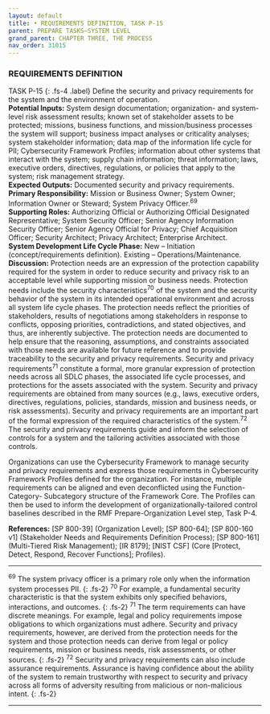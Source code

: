 ```yaml
---
layout: default
title: • REQUIREMENTS DEFINITION, TASK P-15 
parent: PREPARE TASKS—SYSTEM LEVEL 
grand_parent: CHAPTER THREE, THE PROCESS
nav_order: 31015
---
```


### REQUIREMENTS DEFINITION 
TASK P-15 
{: .fs-4 .label}
Define the security and privacy requirements for the system and the environment of operation.  
**Potential Inputs:** System design documentation; organization- and system-level risk assessment results; known set of stakeholder assets to be protected; missions, business functions, and mission/business processes the system will support; business impact analyses or criticality analyses; system stakeholder information; data map of the information life cycle for PII; Cybersecurity Framework Profiles; information about other systems that interact with the system; supply chain information; threat information; laws, executive orders, directives, regulations, or policies that apply to the system; risk management strategy.  
**Expected Outputs:** Documented security and privacy requirements.  
**Primary Responsibility:** Mission or Business Owner; System Owner; Information Owner or Steward; System Privacy Officer.<sup>69</sup>  
**Supporting Roles:** Authorizing Official or Authorizing Official Designated Representative; System Security Officer; Senior Agency Information Security Officer; Senior Agency Official for Privacy; Chief Acquisition Officer; Security Architect; Privacy Architect; Enterprise Architect.  
**System Development Life Cycle Phase:** New – Initiation (concept/requirements definition). Existing – Operations/Maintenance.  
**Discussion:** Protection needs are an expression of the protection capability required for the system in order to reduce security and privacy risk to an acceptable level while supporting mission or business needs. Protection needs include the security characteristics<sup>70</sup> of the system and the security behavior of the system in its intended operational environment and across all system life cycle phases. The protection needs reflect the priorities of stakeholders, results of negotiations among stakeholders in response to conflicts, opposing priorities, contradictions, and stated objectives, and thus, are inherently subjective. The protection needs are documented to help ensure that the reasoning, assumptions, and constraints associated with those needs are available for future reference and to provide traceability to the security and privacy requirements. Security and privacy requirements<sup>71</sup> constitute a formal, more granular expression of protection needs across all SDLC phases, the associated life cycle processes, and protections for the assets associated with the system. Security and privacy requirements are obtained from many sources (e.g., laws, executive orders, directives, regulations, policies, standards, mission and business needs, or risk assessments). Security and privacy requirements are an important part of the formal expression of the required characteristics of the system.<sup>72</sup> The security and privacy requirements guide and inform the selection of controls for a system and the tailoring activities associated with those controls.  

Organizations can use the Cybersecurity Framework to manage security and privacy requirements and express those requirements in Cybersecurity Framework Profiles defined for the organization. For instance, multiple requirements can be aligned and even deconflicted using the Function-Category- Subcategory structure of the Framework Core. The Profiles can then be used to inform the development of organizationally-tailored control baselines described in the RMF Prepare-Organization Level step, Task P-4.  

**References:** [SP 800-39] (Organization Level); [SP 800-64]; [SP 800-160 v1] (Stakeholder Needs and Requirements Definition Process); [SP 800-161] (Multi-Tiered Risk Management); [IR 8179]; [NIST CSF] (Core [Protect, Detect, Respond, Recover Functions]; Profiles).  

***
<sup>69</sup> The system privacy officer is a primary role only when the information system processes PII.
{: .fs-2}
<sup>70</sup> For example, a fundamental security characteristic is that the system exhibits only specified behaviors, interactions, and outcomes.
{: .fs-2}
<sup>71</sup> The term requirements can have discrete meanings. For example, legal and policy requirements impose obligations to which organizations must adhere. Security and privacy requirements, however, are derived from the protection needs for the system and those protection needs can derive from legal or policy requirements, mission or business needs, risk assessments, or other sources.
{: .fs-2}
<sup>72</sup> Security and privacy requirements can also include assurance requirements. Assurance is having confidence about the ability of the system to remain trustworthy with respect to security and privacy across all forms of adversity resulting from malicious or non-malicious intent.
{: .fs-2}
***
